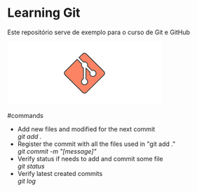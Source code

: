 # Learning Git

Este repositório serve de exemplo para o curso de Git e GitHub

![Git_Image](./gitimage.png)

#commands

<ul>
	<li>Add new files and modified for the next commit <br/>
		<i>git add . </i></li>
	<li>Register the commit with all the files used in "git add ." <br/>
		<i>git commit -m "[message]"</i></li>
	<li>Verify status if needs to add and commit some file <br />
		<i>git status</i></li>
	<li>Verify latest created commits <br />
		<i>git log</i></li>